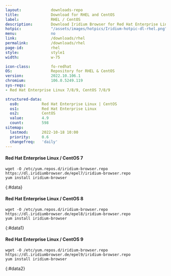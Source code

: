 ```yaml
---
layout:				downloads-repo
title:				Download for RHEL and CentOS
label:				RHEL / CentOS
description:		Download Iridium Browser for Red Hat Enterprise Linux 7/8/9 and CentOS 7/8/9 or higher. Install package from repository using the command line.
hotpic:				"/assets/images/hotpics/Iridium-hotpic-dl-rhel.png"
menu:				no
link:				/downloads/rhel
permalink:			/downloads/rhel
page-id:			rhel
style:				style1
width:				w-75

icon-class:			fo-redhat
OS: 				Repository for RHEL & CentOS
version:			2022.10.106.1
chromium:			106.0.5249.119
sys-reqs:
- Red Hat Enterprise Linux 7/8/9, CentOS 7/8/9

structured-data:
  os0:			Red Hat Enterprise Linux | CentOS
  os1:			Red Hat Enterprise Linux
  os2:			CentOS
  value:		4.9
  count:		598
sitemap:
  lastmod:		2022-10-18 10:00
  priority:		0.6
  changefreq:	'daily'
---
```


#### Red Hat Enterprise Linux / CentOS 7 #

	wget -O /etc/yum.repos.d/iridium-browser.repo https://dl.iridiumbrowser.de/epel7/iridium-browser.repo
	yum install iridium-browser
{:#data}

#### Red Hat Enterprise Linux / CentOS 8 #

	wget -O /etc/yum.repos.d/iridium-browser.repo https://dl.iridiumbrowser.de/epel8/iridium-browser.repo
	yum install iridium-browser
{:#data1}

#### Red Hat Enterprise Linux / CentOS 9 #

	wget -O /etc/yum.repos.d/iridium-browser.repo https://dl.iridiumbrowser.de/epel9/iridium-browser.repo
	yum install iridium-browser
{:#data2}

